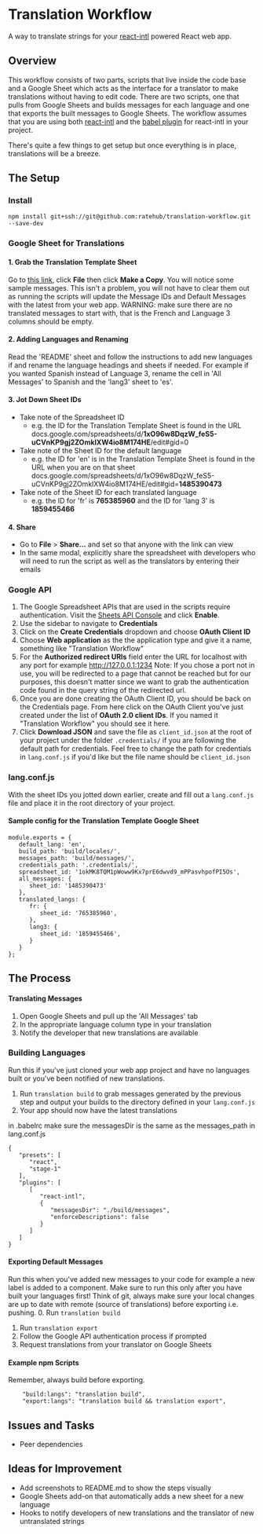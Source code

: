 Translation Workflow
==========
A way to translate strings for your [react-intl](https://github.com/yahoo/react-intl) powered React web app.

Overview
--------
This workflow consists of two parts, scripts that live inside the code base and a Google Sheet which acts as the interface for a translator to make translations without having to edit code. There are two scripts, one that pulls from Google Sheets and builds messages for each language and one that exports the built messages to Google Sheets. The workflow assumes that you are using both [react-intl](https://github.com/yahoo/react-intl) and the [babel plugin](https://github.com/yahoo/babel-plugin-react-intl) for react-intl in your project.

There's quite a few things to get setup but once everything is in place, translations will be a breeze.

The Setup
-----------
### Install
```npm install git+ssh://git@github.com:ratehub/translation-workflow.git --save-dev```

### Google Sheet for Translations
#### 1. Grab the Translation Template Sheet
Go to [this link](https://docs.google.com/spreadsheets/d/1xO96w8DqzW_feS5-uCVnKP9gj2ZOmklXW4io8M174HE/edit?usp=sharing), click **File** then click **Make a Copy**.
You will notice some sample messages. This isn't a problem, you will not have to clear them out as running the scripts will update the Message IDs and Default Messages with the latest from your web app.
WARNING: make sure there are no translated messages to start with, that is the French and Language 3 columns should be empty. 

#### 2. Adding Languages and Renaming
Read the 'README' sheet and follow the instructions to add new languages if and rename the language headings and sheets if needed. For example if you wanted Spanish instead of Language 3, rename the cell in 'All Messages' to Spanish and the 'lang3' sheet to 'es'.

#### 3. Jot Down Sheet IDs
* Take note of the Spreadsheet ID
    * e.g. the ID for the Translation Template Sheet is found in the URL
    docs.google.com/spreadsheets/d/**1xO96w8DqzW_feS5-uCVnKP9gj2ZOmklXW4io8M174HE**/edit#gid=0
* Take note of the Sheet ID for the default language
    * e.g. the ID for 'en' is in the Translation Template Sheet is found in the URL when you are on that sheet    docs.google.com/spreadsheets/d/1xO96w8DqzW_feS5-uCVnKP9gj2ZOmklXW4io8M174HE/edit#gid=**1485390473**
* Take note of the Sheet ID for each translated language
    * e.g. the ID for 'fr' is **765385960** and the ID for 'lang 3' is **1859455466**

#### 4. Share
* Go to **File** > **Share...** and set so that anyone with the link can view
* In the same modal, explicitly share the spreadsheet with developers who will need to run the script as well as the translators by entering their emails

### Google API
1. The Google Spreadsheet APIs that are used in the scripts require authentication. Visit the [Sheets API Console](https://console.developers.google.com/apis/api/sheets.googleapis.com/) and click **Enable**.
2. Use the sidebar to navigate to **Credentials**
3. Click on the **Create Credentials** dropdown and choose **OAuth Client ID**
4. Choose **Web application** as the the application type and give it a name, something like "Translation Workflow"
5. For the **Authorized redirect URIs** field enter the URL for localhost with any port for example http://127.0.0.1:1234
Note: If you chose a port not in use, you will be redirected to a page that cannot be reached but for our purposes, this doesn't matter since we want to grab the authentication code found in the query string of the redirected url.
6. Once you are done creating the OAuth Client ID, you should be back on the Credentials page. From here click on the OAuth Client you've just created under the list of **OAuth 2.0 client IDs**. If you named it "Translation Workflow" you should see it here.
7. Click **Download JSON** and save the file as ```client_id.json``` at the root of your project under the folder ```.credentials/``` if you are following the default path for credentials. Feel free to change the path for credentials in ```lang.conf.js``` if you'd like but the file name should be ```client_id.json```

### lang.conf.js
With the sheet IDs you jotted down earlier, create and fill out a ```lang.conf.js``` file and place it in the root directory of your project.
#### Sample config for the Translation Template Google Sheet
```
module.exports = {
   default_lang: 'en',
   build_path: 'build/locales/',
   messages_path: 'build/messages/',
   credentials_path: '.credentials/',
   spreadsheet_id: '1okMK8TQM1pWoww9Kx7prE6dwvd9_mPPasvhpofPI5Os',
   all_messages: {
      sheet_id: '1485390473'
   },
   translated_langs: {
      fr: {
         sheet_id: '765385960',
      },
      lang3: {
         sheet_id: '1859455466',
      }
   }
};
```
The Process
-----------
#### Translating Messages
1. Open Google Sheets and pull up the 'All Messages' tab
2. In the appropriate language column type in your translation
3. Notify the developer that new translations are available

### Building Languages
Run this if you've just cloned your web app project and have no languages built or you've been notified of new translations.
1. Run ```translation build``` to grab messages generated by the previous step and output your builds to the directory defined in your ```lang.conf.js```
2. Your app should now have the latest translations

in .babelrc make sure the messagesDir is the same as the messages_path in lang.conf.js
```
{
   "presets": [
      "react",
      "stage-1"
   ],
   "plugins": [
      [
         "react-intl",
         {
            "messagesDir": "./build/messages",
            "enforceDescriptions": false
         }
      ]
   ]
}
```

#### Exporting Default Messages
Run this when you've added new messages to your code for example a new label is added to a component.
Make sure to run this only after you have built your languages first! Think of git, always make sure your local changes are up to date with remote (source of translations) before exporting i.e. pushing.
0. Run ```translation build```
1. Run ```translation export```
2. Follow the Google API authentication process if prompted
3. Request translations from your translator on Google Sheets

#### Example npm Scripts
Remember, always build before exporting.
```
    "build:langs": "translation build",
    "export:langs": "translation build && translation export",
```

Issues and Tasks
----------------
* Peer dependencies

Ideas for Improvement
----------------------
* Add screenshots to README.md to show the steps visually
* Google Sheets add-on that automatically adds a new sheet for a new language
* Hooks to notify developers of new translations and the translator of new untranslated strings
